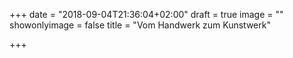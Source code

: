 +++
date = "2018-09-04T21:36:04+02:00"
draft = true
image = ""
showonlyimage = false
title = "Vom Handwerk zum Kunstwerk"

+++
